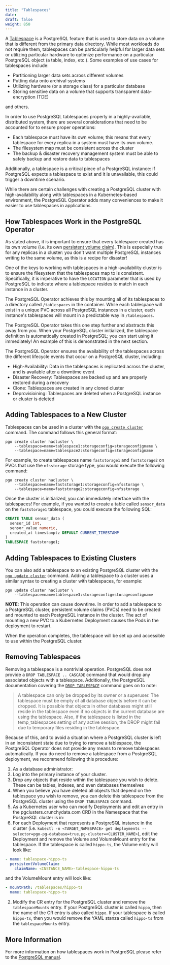 ```yaml
---
title: "Tablespaces"
date:
draft: false
weight: 850
---
```


A [Tablespace](https://www.postgresql.org/docs/current/manage-ag-tablespaces.html)
is a PostgreSQL feature that is used to store data on a volume that is different
from the primary data directory. While most workloads do not require them,
tablespaces can be particularly helpful for larger data sets or utilizing
particular hardware to optimize performance on a particular PostgreSQL object
(a table, index, etc.). Some examples of use cases for tablespaces include:

- Partitioning larger data sets across different volumes
- Putting data onto archival systems
- Utilizing hardware (or a storage class) for a particular database
- Storing sensitive data on a volume that supports transparent data-encryption
(TDE)

and others.

In order to use PostgreSQL tablespaces properly in a highly-available,
distributed system, there are several considerations that need to be accounted
for to ensure proper operations:

- Each tablespace must have its own volume; this means that every tablespace for
every replica in a system must have its own volume.
- The filesystem map must be consistent across the cluster
- The backup & disaster recovery management system must be able to safely backup
and restore data to tablespaces

Additionally, a tablespace is a critical piece of a PostgreSQL instance: if
PostgreSQL expects a tablespace to exist and it is unavailable, this could
trigger a downtime scenario.

While there are certain challenges with creating a PostgreSQL cluster with
high-availability along with tablespaces in a Kubernetes-based environment, the
PostgreSQL Operator adds many conveniences to make it easier to use
tablespaces in applications.

## How Tablespaces Work in the PostgreSQL Operator

As stated above, it is important to ensure that every tablespace created has its
own volume (i.e. its own [persistent volume claim](https://kubernetes.io/docs/concepts/storage/persistent-volumes/)).
This is especially true for any replicas in a cluster: you don't want multiple
PostgreSQL instances writing to the same volume, as this is a recipe for
disaster!

One of the keys to working with tablespaces in a high-availability cluster is to
ensure the filesystem that the tablespaces map to is consistent. Specifically,
it is imperative to have the `LOCATION` parameter that is used by PostgreSQL to
indicate where a tablespace resides to match in each instance in a cluster.

The PostgreSQL Operator achieves this by mounting all of its tablespaces to a
directory called `/tablespaces` in the container. While each tablespace will
exist in a unique PVC across all PostgreSQL instances in a cluster, each
instance's tablespaces will mount in a predictable way in `/tablespaces`.

The PostgreSQL Operator takes this one step further and abstracts this away from
you. When your PostgreSQL cluster initialized, the tablespace definition is
automatically created in PostgreSQL; you can start using it immediately! An
example of this is demonstrated in the next section.

The PostgreSQL Operator ensures the availability of the tablespaces across the
different lifecycle events that occur on a PostgreSQL cluster, including:

- High-Availability: Data in the tablespaces is replicated across the cluster,
and is available after a downtime event
- Disaster Recovery: Tablespaces are backed up and are properly restored during
a recovery
- Clone: Tablespaces are created in any cloned cluster
- Deprovisioining: Tablespaces are deleted when a PostgreSQL instance or cluster
is deleted

## Adding Tablespaces to a New Cluster

Tablespaces can be used in a cluster with the [`pgo create cluster`](/pgo-client/reference/pgo_create_cluster/)
command. The command follows this general format:

```shell
pgo create cluster hacluster \
    --tablespace=name=tablespace1:storageconfig=storageconfigname \
    --tablespace=name=tablespace2:storageconfig=storageconfigname
```

For example, to create tablespaces name `faststorage1` and `faststorage2` on
PVCs that use the `nfsstorage` storage type, you would execute the following
command:

```shell
pgo create cluster hacluster \
    --tablespace=name=faststorage1:storageconfig=nfsstorage \
    --tablespace=name=faststorage2:storageconfig=nfsstorage
```

Once the cluster is initialized, you can immediately interface with the
tablespaces! For example, if you wanted to create a table called `sensor_data`
on the `faststorage1` tablespace, you could execute the following SQL:

```sql
CREATE TABLE sensor_data (
  sensor_id int,
  sensor_value numeric,
  created_at timestamptz DEFAULT CURRENT_TIMESTAMP
)
TABLESPACE faststorage1;
```

## Adding Tablespaces to Existing Clusters

You can also add a tablespace to an existing PostgreSQL cluster with the
[`pgo update cluster`](/pgo-client/reference/pgo_update_cluster/) command.
Adding a tablespace to a cluster uses a similar syntax to creating a cluster
with tablespaces, for example:

```shell
pgo update cluster hacluster \
    --tablespace=name=tablespace3:storageconfig=storageconfigname
```

**NOTE**: This operation can cause downtime. In order to add a tablespace to a
PostgreSQL cluster, persistent volume claims (PVCs) need to be created and
mounted to each PostgreSQL instance in the cluster. The act of mounting a new
PVC to a Kubernetes Deployment causes the Pods in the deployment to restart.

When the operation completes, the tablespace will be set up and accessible to
use within the PostgreSQL cluster.

## Removing Tablespaces

Removing a tablespace is a nontrivial operation. PostgreSQL does not provide a
`DROP TABLESPACE .. CASCADE` command that would drop any associated objects with
a tablespace. Additionally, the PostgreSQL documentation covering the
[`DROP TABLESPACE`](https://www.postgresql.org/docs/current/sql-droptablespace.html)
command goes on to note:

> A tablespace can only be dropped by its owner or a superuser. The tablespace
> must be empty of all database objects before it can be dropped. It is possible
> that objects in other databases might still reside in the tablespace even if
> no objects in the current database are using the tablespace. Also, if the
> tablespace is listed in the temp_tablespaces setting of any active session,
> the DROP might fail due to temporary files residing in the tablespace.

Because of this, and to avoid a situation where a PostgreSQL cluster is left in
an inconsistent state due to trying to remove a tablespace, the PostgreSQL
Operator does not provide any means to remove tablespaces automatically. If you
do need to remove a tablespace from a PostgreSQL deployment, we recommend
following this procedure:

1. As a database administrator:
  1. Log into the primary instance of your cluster.
  1. Drop any objects that reside within the tablespace you wish to delete.
  These can be tables, indexes, and even databases themselves
  1. When you believe you have deleted all objects that depend on the tablespace
  you wish to remove, you can delete this tablespace from the PostgreSQL cluster
  using the `DROP TABLESPACE` command.
1. As a Kubernetes user who can modify Deployments and edit an entry in the
  pgclusters.crunchydata.com CRD in the Namespace that the PostgreSQL cluster is
  in:
  1. For each Deployment that represents a PostgreSQL instance in the cluster
  (i.e. `kubectl -n <TARGET_NAMESPACE> get deployments --selector=pgo-pg-database=true,pg-cluster=<CLUSTER_NAME>`),
  edit the Deployment and remove the Volume and VolumeMount entry for the
  tablespace. If the tablespace is called `hippo-ts`, the Volume entry will look
  like:
  ```yaml
  - name: tablespace-hippo-ts
    persistentVolumeClaim:
      claimName: <INSTANCE_NAME>-tablespace-hippo-ts
  ```
  and the VolumeMount entry will look like:
  ```yaml
  - mountPath: /tablespaces/hippo-ts
    name: tablespace-hippo-ts
  ```
  2. Modify the CR entry for the PostgreSQL cluster and remove the
  `tablespaceMounts` entry. If your PostgreSQL cluster is called `hippo`, then
  the name of the CR entry is also called `hippo`. If your tablespace is called
  `hippo-ts`, then you would remove the YAML stanza called `hippo-ts` from the
  `tablespaceMounts` entry.

## More Information

For more information on how tablespaces work in PostgreSQL please refer to the
[PostgreSQL manual](https://www.postgresql.org/docs/current/manage-ag-tablespaces.html).
